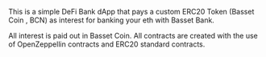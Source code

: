 This is a simple DeFi Bank dApp that pays
a custom ERC20 Token (Basset Coin , BCN) as
interest for banking your eth with Basset Bank.

All interest is paid out in Basset Coin. All contracts are
created with the use of OpenZeppellin contracts and ERC20 standard
contracts.


